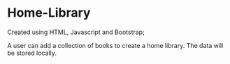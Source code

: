 # Home-Library

Created using HTML, Javascript and Bootstrap; 

A user can add a collection of books to create a home library. The data will be stored locally.

